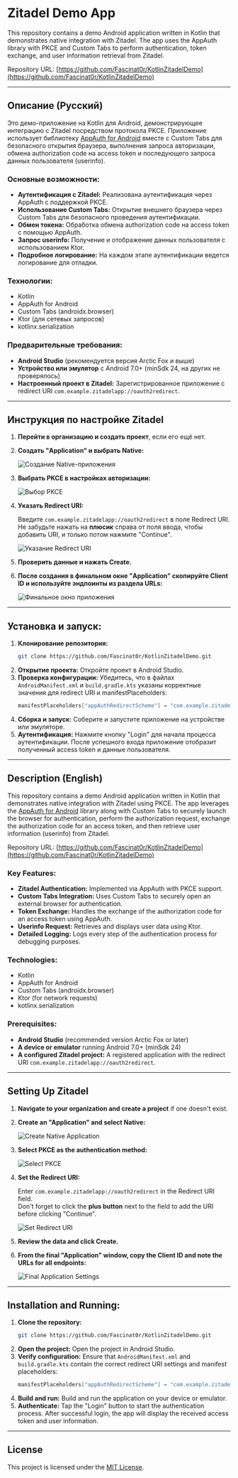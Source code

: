 # Zitadel Demo App

This repository contains a demo Android application written in Kotlin that demonstrates native integration with Zitadel. The app uses the AppAuth library with PKCE and Custom Tabs to perform authentication, token exchange, and user information retrieval from Zitadel.

Repository URL: [https://github.com/Fascinat0r/KotlinZitadelDemo](https://github.com/Fascinat0r/KotlinZitadelDemo)

---

## Описание (Русский)

Это демо-приложение на Kotlin для Android, демонстрирующее интеграцию с Zitadel посредством протокола PKCE. Приложение использует библиотеку [AppAuth for Android](https://github.com/openid/AppAuth-Android) вместе с Custom Tabs для безопасного открытия браузера, выполнения запроса авторизации, обмена authorization code на access token и последующего запроса данных пользователя (userinfo).

### Основные возможности:

- **Аутентификация с Zitadel:** Реализована аутентификация через AppAuth с поддержкой PKCE.
- **Использование Custom Tabs:** Открытие внешнего браузера через Custom Tabs для безопасного проведения аутентификации.
- **Обмен токена:** Обработка обмена authorization code на access token с помощью AppAuth.
- **Запрос userinfo:** Получение и отображение данных пользователя с использованием Ktor.
- **Подробное логирование:** На каждом этапе аутентификации ведется логирование для отладки.

### Технологии:

- Kotlin
- AppAuth for Android
- Custom Tabs (androidx.browser)
- Ktor (для сетевых запросов)
- kotlinx.serialization

### Предварительные требования:

- **Android Studio** (рекомендуется версия Arctic Fox и выше)
- **Устройство или эмулятор** с Android 7.0+ (minSdk 24, на других не проверялось)
- **Настроенный проект в Zitadel:** Зарегистрированное приложение с redirect URI `com.example.zitadelapp://oauth2redirect`.

---

## Инструкция по настройке Zitadel

1. **Перейти в организацию и создать проект**, если его ещё нет.
   
2. **Создать "Application" и выбрать Native:**

   ![Создание Native-приложения](docs/zitadel_create_native_app.png)

3. **Выбрать PKCE в настройках авторизации:**

   ![Выбор PKCE](docs/zitadel_select_pkce.png)

4. **Указать Redirect URI:**

   Введите `com.example.zitadelapp://oauth2redirect` в поле Redirect URI.  
   Не забудьте нажать на **плюсик** справа от поля ввода, чтобы добавить URI, и только потом нажмите "Continue".

   ![Указание Redirect URI](docs/zitadel_redirect_uri.png)

5. **Проверить данные и нажать Create.**

6. **После создания в финальном окне "Application" скопируйте Client ID и используйте эндпоинты из раздела URLs:**

   ![Финальное окно приложения](docs/zitadel_final_app_settings.png)

---

## Установка и запуск:

1. **Клонирование репозитория:**
   ```bash
   git clone https://github.com/Fascinat0r/KotlinZitadelDemo.git
   ```
2. **Открытие проекта:** Откройте проект в Android Studio.
3. **Проверка конфигурации:** Убедитесь, что в файлах `AndroidManifest.xml` и `build.gradle.kts` указаны корректные значения для redirect URI и manifestPlaceholders:
   ```kotlin
   manifestPlaceholders["appAuthRedirectScheme"] = "com.example.zitadelapp"
   ```
4. **Сборка и запуск:** Соберите и запустите приложение на устройстве или эмуляторе.
5. **Аутентификация:** Нажмите кнопку "Login" для начала процесса аутентификации. После успешного входа приложение отобразит полученный access token и данные пользователя.

---

## Description (English)

This repository contains a demo Android application written in Kotlin that demonstrates native integration with Zitadel using PKCE. The app leverages the [AppAuth for Android](https://github.com/openid/AppAuth-Android) library along with Custom Tabs to securely launch the browser for authentication, perform the authorization request, exchange the authorization code for an access token, and then retrieve user information (userinfo) from Zitadel.

Repository URL: [https://github.com/Fascinat0r/KotlinZitadelDemo](https://github.com/Fascinat0r/KotlinZitadelDemo)

### Key Features:

- **Zitadel Authentication:** Implemented via AppAuth with PKCE support.
- **Custom Tabs Integration:** Uses Custom Tabs to securely open an external browser for authentication.
- **Token Exchange:** Handles the exchange of the authorization code for an access token using AppAuth.
- **Userinfo Request:** Retrieves and displays user data using Ktor.
- **Detailed Logging:** Logs every step of the authentication process for debugging purposes.

### Technologies:

- Kotlin
- AppAuth for Android
- Custom Tabs (androidx.browser)
- Ktor (for network requests)
- kotlinx.serialization

### Prerequisites:

- **Android Studio** (recommended version Arctic Fox or later)
- **A device or emulator** running Android 7.0+ (minSdk 24)
- **A configured Zitadel project:** A registered application with the redirect URI `com.example.zitadelapp://oauth2redirect`.

---

## Setting Up Zitadel

1. **Navigate to your organization and create a project** if one doesn't exist.

2. **Create an "Application" and select Native:**

   ![Create Native Application](docs/zitadel_create_native_app.png)

3. **Select PKCE as the authentication method:**

   ![Select PKCE](docs/zitadel_select_pkce.png)

4. **Set the Redirect URI:**

   Enter `com.example.zitadelapp://oauth2redirect` in the Redirect URI field.  
   Don't forget to click the **plus button** next to the field to add the URI before clicking "Continue".

   ![Set Redirect URI](docs/zitadel_redirect_uri.png)

5. **Review the data and click Create.**

6. **From the final "Application" window, copy the Client ID and note the URLs for all endpoints:**

   ![Final Application Settings](docs/zitadel_final_app_settings.png)

---

## Installation and Running:

1. **Clone the repository:**
   ```bash
   git clone https://github.com/Fascinat0r/KotlinZitadelDemo.git
   ```
2. **Open the project:** Open the project in Android Studio.
3. **Verify configuration:** Ensure that `AndroidManifest.xml` and `build.gradle.kts` contain the correct redirect URI settings and manifest placeholders:
   ```kotlin
   manifestPlaceholders["appAuthRedirectScheme"] = "com.example.zitadelapp"
   ```
4. **Build and run:** Build and run the application on your device or emulator.
5. **Authenticate:** Tap the "Login" button to start the authentication process. After successful login, the app will display the received access token and user information.

---

## License

This project is licensed under the [MIT License](LICENSE).